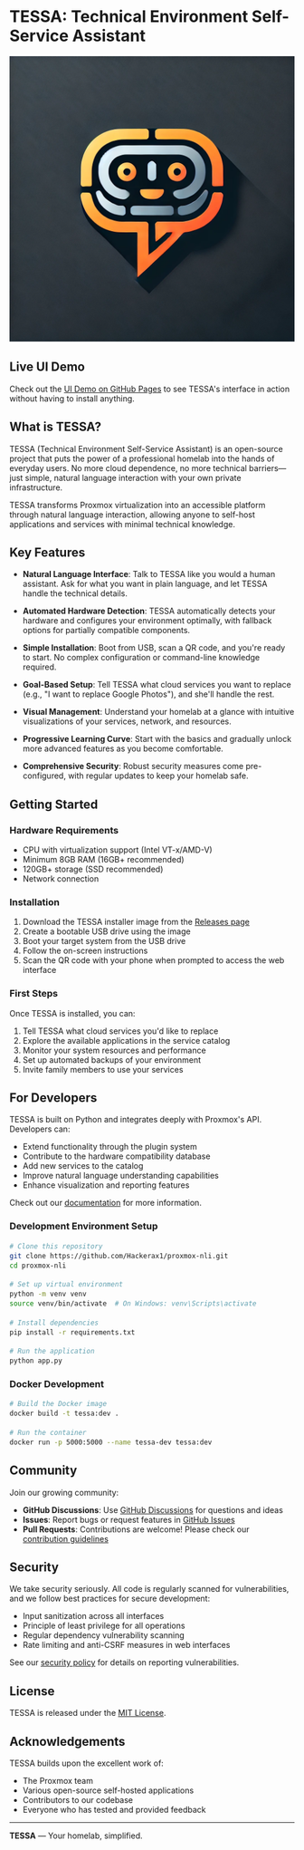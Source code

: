# TESSA: Technical Environment Self-Service Assistant

![TESSA Logo](static/TessaLogo.webp)

## Live UI Demo

Check out the [UI Demo on GitHub Pages](https://hackerax1.github.io/proxmox-nli/) to see TESSA's interface in action without having to install anything.

## What is TESSA?

TESSA (Technical Environment Self-Service Assistant) is an open-source project that puts the power of a professional homelab into the hands of everyday users. No more cloud dependence, no more technical barriers—just simple, natural language interaction with your own private infrastructure.

TESSA transforms Proxmox virtualization into an accessible platform through natural language interaction, allowing anyone to self-host applications and services with minimal technical knowledge.

## Key Features

- **Natural Language Interface**: Talk to TESSA like you would a human assistant. Ask for what you want in plain language, and let TESSA handle the technical details.

- **Automated Hardware Detection**: TESSA automatically detects your hardware and configures your environment optimally, with fallback options for partially compatible components.

- **Simple Installation**: Boot from USB, scan a QR code, and you're ready to start. No complex configuration or command-line knowledge required.

- **Goal-Based Setup**: Tell TESSA what cloud services you want to replace (e.g., "I want to replace Google Photos"), and she'll handle the rest.

- **Visual Management**: Understand your homelab at a glance with intuitive visualizations of your services, network, and resources.

- **Progressive Learning Curve**: Start with the basics and gradually unlock more advanced features as you become comfortable.

- **Comprehensive Security**: Robust security measures come pre-configured, with regular updates to keep your homelab safe.

## Getting Started

### Hardware Requirements

- CPU with virtualization support (Intel VT-x/AMD-V)
- Minimum 8GB RAM (16GB+ recommended)
- 120GB+ storage (SSD recommended)
- Network connection

### Installation

1. Download the TESSA installer image from the [Releases page](https://github.com/Hackerax1/proxmox-nli/releases)
2. Create a bootable USB drive using the image
3. Boot your target system from the USB drive
4. Follow the on-screen instructions
5. Scan the QR code with your phone when prompted to access the web interface

### First Steps

Once TESSA is installed, you can:

1. Tell TESSA what cloud services you'd like to replace
2. Explore the available applications in the service catalog
3. Monitor your system resources and performance
4. Set up automated backups of your environment
5. Invite family members to use your services

## For Developers

TESSA is built on Python and integrates deeply with Proxmox's API. Developers can:

- Extend functionality through the plugin system
- Contribute to the hardware compatibility database
- Add new services to the catalog
- Improve natural language understanding capabilities
- Enhance visualization and reporting features

Check out our [documentation](./docs) for more information.

### Development Environment Setup

```bash
# Clone this repository
git clone https://github.com/Hackerax1/proxmox-nli.git
cd proxmox-nli

# Set up virtual environment
python -m venv venv
source venv/bin/activate  # On Windows: venv\Scripts\activate

# Install dependencies
pip install -r requirements.txt

# Run the application
python app.py
```

### Docker Development

```bash
# Build the Docker image
docker build -t tessa:dev .

# Run the container
docker run -p 5000:5000 --name tessa-dev tessa:dev
```

## Community

Join our growing community:

- **GitHub Discussions**: Use [GitHub Discussions](https://github.com/Hackerax1/proxmox-nli/discussions) for questions and ideas
- **Issues**: Report bugs or request features in [GitHub Issues](https://github.com/Hackerax1/proxmox-nli/issues)
- **Pull Requests**: Contributions are welcome! Please check our [contribution guidelines](./docs/CONTRIBUTING.md)

## Security

We take security seriously. All code is regularly scanned for vulnerabilities, and we follow best practices for secure development:

- Input sanitization across all interfaces
- Principle of least privilege for all operations
- Regular dependency vulnerability scanning
- Rate limiting and anti-CSRF measures in web interfaces

See our [security policy](./docs/SECURITY.md) for details on reporting vulnerabilities.

## License

TESSA is released under the [MIT License](LICENSE).

## Acknowledgements

TESSA builds upon the excellent work of:
- The Proxmox team
- Various open-source self-hosted applications
- Contributors to our codebase
- Everyone who has tested and provided feedback

---

**TESSA** — Your homelab, simplified.